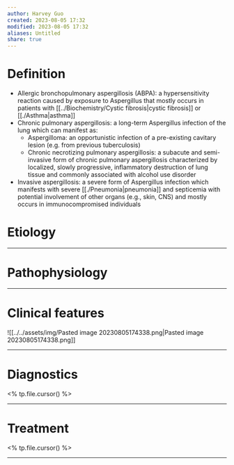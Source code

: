 ```yaml
---
author: Harvey Guo
created: 2023-08-05 17:32
modified: 2023-08-05 17:32
aliases: Untitled
share: true
---
```

# Definition
- Allergic bronchopulmonary aspergillosis (ABPA): a hypersensitivity reaction caused by exposure to Aspergillus that mostly occurs in patients with [[../Biochemistry/Cystic fibrosis|cystic fibrosis]] or [[./Asthma|asthma]]
- Chronic pulmonary aspergillosis: a long-term Aspergillus infection of the lung which can manifest as:
	- Aspergilloma: an opportunistic infection of a pre-existing cavitary lesion (e.g. from previous tuberculosis)
	- Chronic necrotizing pulmonary aspergillosis: a subacute and semi-invasive form of chronic pulmonary aspergillosis characterized by localized, slowly progressive, inflammatory destruction of lung tissue and commonly associated with alcohol use disorder
- Invasive aspergillosis: a severe form of Aspergillus infection which manifests with severe [[./Pneumonia|pneumonia]] and septicemia with potential involvement of other organs (e.g., skin, CNS) and mostly occurs in immunocompromised individuals
# Etiology


---
# Pathophysiology


---
# Clinical features
![[../../assets/img/Pasted image 20230805174338.png|Pasted image 20230805174338.png]]

---
# Diagnostics
<% tp.file.cursor() %>

---
# Treatment
<% tp.file.cursor() %>

---
